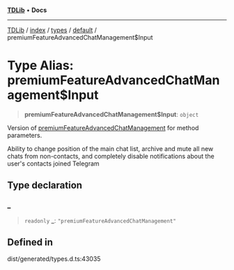 [**TDLib**](../../../../../../README.md) • **Docs**

***

[TDLib](../../../../../../modules.md) / [index](../../../../../README.md) / [types](../../../README.md) / [default](../README.md) / premiumFeatureAdvancedChatManagement$Input

# Type Alias: premiumFeatureAdvancedChatManagement$Input

> **premiumFeatureAdvancedChatManagement$Input**: `object`

Version of [premiumFeatureAdvancedChatManagement](premiumFeatureAdvancedChatManagement.md) for method parameters.

Ability to change position of the main chat list, archive and mute all new chats from non-contacts, and completely disable notifications about the user's contacts joined Telegram

## Type declaration

### \_

> `readonly` **\_**: `"premiumFeatureAdvancedChatManagement"`

## Defined in

dist/generated/types.d.ts:43035

